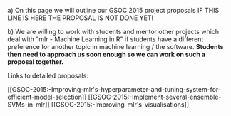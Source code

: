 a) On this page we will outline our GSOC 2015 project proposals
IF THIS LINE IS HERE THE PROPOSAL IS NOT DONE YET!

b) We are willing to work with students and mentor other projects which deal with
"mlr - Machine Learning in R" if students have a different preference for another topic in machine learning / the software.
**Students then need to approach us soon enough so we can work on such a proposal together.**

Links to detailed proposals:

[[GSOC-2015:-Improving-mlr's-hyperparameter-and-tuning-system-for-efficient-model-selection]]
[[GSOC-2015:-Implement-several-ensemble-SVMs-in-mlr]]
[[GSOC-2015:-Improving-mlr's-visualisations]]
